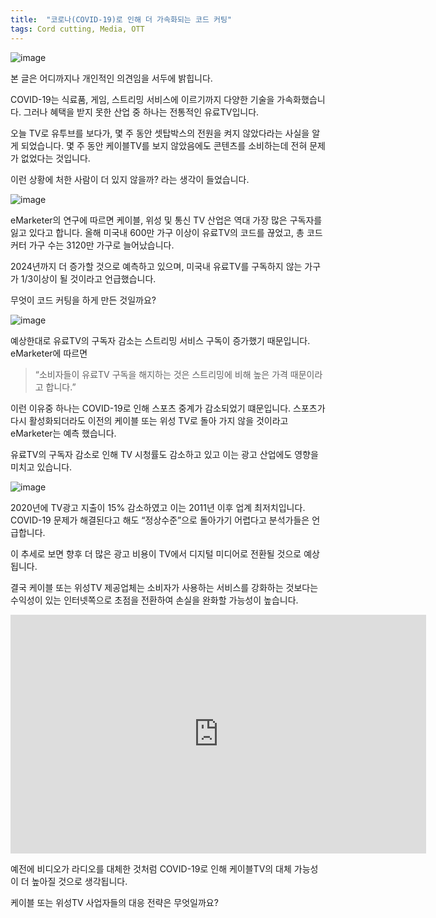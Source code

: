 ```yaml
---
title:  "코로나(COVID-19)로 인해 더 가속화되는 코드 커팅"
tags: Cord cutting, Media, OTT
---
```

![image](https://user-images.githubusercontent.com/111643/116079931-6784d180-a6d3-11eb-8c4b-9d19ceffdd18.png)

본 글은 어디까지나 개인적인 의견임을 서두에 밝힙니다.

COVID-19는 식료품, 게임, 스트리밍 서비스에 이르기까지 다양한 기술을 가속화했습니다. 그러나 혜택을 받지 못한 산업 중 하나는 전통적인 유료TV입니다.

오늘 TV로 유투브를 보다가, 몇 주 동안 셋탑박스의 전원을 켜지 않았다라는 사실을 알게 되었습니다. 몇 주 동안 케이블TV를 보지 않았음에도 콘텐츠를 소비하는데 전혀 문제가 없었다는 것입니다.

이런 상황에 처한 사람이 더 있지 않을까? 라는 생각이 들었습니다.

![image](https://user-images.githubusercontent.com/111643/116079975-73709380-a6d3-11eb-8599-5efe93c22b29.png)

eMarketer의 연구에 따르면 케이블, 위성 및 통신 TV 산업은 역대 가장 많은 구독자를 잃고 있다고 합니다. 올해 미국내 600만 가구 이상이 유료TV의 코드를 끊었고, 총 코드 커터 가구 수는 3120만 가구로 늘어났습니다.

2024년까지 더 증가할 것으로 예측하고 있으며, 미국내 유료TV를 구독하지 않는 가구가 1/3이상이 될 것이라고 언급했습니다.

무엇이 코드 커팅을 하게 만든 것일까요?

![image](https://user-images.githubusercontent.com/111643/116080003-7e2b2880-a6d3-11eb-8715-b6a07adb409a.png)

예상한대로 유료TV의 구독자 감소는 스트리밍 서비스 구독이 증가했기 때문입니다. eMarketer에 따르면

> “소비자들이 유료TV 구독을 해지하는 것은 스트리밍에 비해 높은 가격 때문이라고 합니다.”

이런 이유중 하나는 COVID-19로 인해 스포츠 중계가 감소되었기 떄문입니다. 스포츠가 다시 활성화되더라도 이전의 케이블 또는 위성 TV로 돌아 가지 않을 것이라고 eMarketer는 예측 했습니다.

유료TV의 구독자 감소로 인해 TV 시청률도 감소하고 있고 이는 광고 산업에도 영향을 미치고 있습니다.

![image](https://user-images.githubusercontent.com/111643/116080035-897e5400-a6d3-11eb-8c25-8530dc1fefa9.png)

2020년에 TV광고 지출이 15% 감소하였고 이는 2011년 이후 업계 최저치입니다. COVID-19 문제가 해결된다고 해도 “정상수준”으로 돌아가기 어렵다고 분석가들은 언급합니다.

이 추세로 보면 향후 더 많은 광고 비용이 TV에서 디지털 미디어로 전환될 것으로 예상됩니다.

결국 케이블 또는 위성TV 제공업체는 소비자가 사용하는 서비스를 강화하는 것보다는 수익성이 있는 인터넷쪽으로 초점을 전환하여 손실을 완화할 가능성이 높습니다.

<iframe width="665" height="382" src="https://www.youtube.com/embed/W8r-tXRLazs" title="YouTube video player" frameborder="0" allow="accelerometer; autoplay; clipboard-write; encrypted-media; gyroscope; picture-in-picture" allowfullscreen></iframe>

예전에 비디오가 라디오를 대체한 것처럼 COVID-19로 인해 케이블TV의 대체 가능성이 더 높아질 것으로 생각됩니다.

케이블 또는 위성TV 사업자들의 대응 전략은 무엇일까요?
